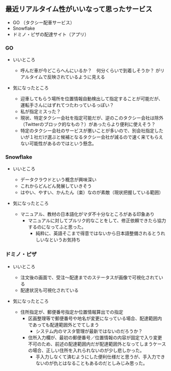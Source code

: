 ## 最近リアルタイム性がいいなって思ったサービス

- GO （タクシー配車サービス）
- Snowflake
- ドミノ・ピザの配達サイト（アプリ）


### GO
- いいところ
  - 呼んだ車が今どこらへんにいるか？　何分くらいで到着しそうか？ がリアルタイムで反映されているように見える   

- 気になったところ
  - 迎車してもらう場所を位置情報自動検出して指定することが可能だが、運転手さんにはずれてつたわっているっぽい？
   - 私が指定ミスった？
  - 現状、特定タクシー会社を指定可能だが、逆のこのタクシー会社は除外（Twitterのブロック的なもの？）があったらより便利に使えそう？
   - 特定のタクシー会社のサービスが悪いことが多いので、別会社指定したいが１社だけ選ぶと候補となるタクシー会社が減るので速く来てもらえない可能性があるのではという懸念。

### Snowflake
- いいところ
    - データクラウドという概念が興味深い
    - これからどんどん発展していきそう
    - はやい、やすい、かんたん（楽）なのが素敵（現状把握している範囲）

- 気になったところ
    - マニュアル、教材の日本語化がマダ不十分なところがある印象あり
      - マニュアルに対してプルリク的なことをして、修正依頼できたら協力するのになってふと思った。
        - 純粋に、英語そこまで得意ではないから日本語整備されるとうれしいなというお気持ち
      
### ドミノ・ピザ
- いいところ
   - 注文後の画面で、受注〜配達までのステータスが画像で可視化されている
   - 配達状況も可視化されている       

- 気になったところ
   - 住所指定が、郵便番号指定か位置情報算出での指定
      - 区画整理等で郵便番号や地名が変更になっている場合、配達範囲内であっても配達範囲外とでてしまう
        - システム内のマスタ管理が最新ではないのだろうか？
      - 住所入力欄が、最初の郵便番号／位置情報の内容が固定で入り変更不可のため、前述の配達範囲内だが配達範囲外となってしまうケースの場合、正しい住所を入れられないのが少し悲しかった。
        - 手入力しなくて済むようにした便利仕様だと思うが、手入力できないのが仇とはなることもあるのだとしみじみ思った。
